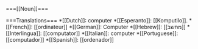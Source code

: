 ===[[Noun]]===

===Translations===
*[[Dutch]]: computer
*[[Esperanto]]: [[Komputilo]].
*[[French]]: [[ordinateur]]
*[[German]]: Computer
*[[Hebrew]]: [[מחשב]]
*[[Interlingua]]: [[computator]]
*[[Italian]]: computer
*[[Portuguese]]: [[computador]]
*[[Spanish]]: [[ordenador]]